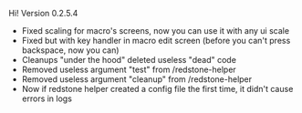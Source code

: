 Hi! Version 0.2.5.4

- Fixed scaling for macro's screens, now you can use it with any ui scale
- Fixed but with key handler in macro edit screen (before you can't press backspace, now you can)
- Cleanups "under the hood" deleted useless "dead" code
- Removed useless argument "test" from /redstone-helper
- Removed useless argument "cleanup" from /redstone-helper
- Now if redstone helper created a config file the first time, it didn't cause errors in logs